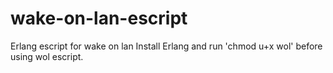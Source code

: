 # wake-on-lan-escript
Erlang escript for wake on lan
Install Erlang and run 'chmod u+x wol' before using wol escript.
